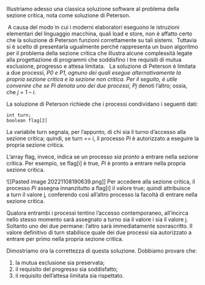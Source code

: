 Illustriamo adesso una classica soluzione software al problema della sezione critica, nota come soluzione di Peterson.

 A causa del modo in cui i moderni elaboratori eseguono le istruzioni elementari del linguaggio macchina, quali load e store, non è affatto certo che la soluzione di Peterson funzioni correttamente su tali sistemi.
 Tuttavia si è scelto di presentarla ugualmente perché rappresenta un buon algoritmo per il problema della sezione critica che illustra alcune complessità legate alla progettazione di programmi che soddisfino i tre requisiti di mutua esclusione, progresso e attesa limitata.
 
La soluzione di Peterson è limitata a due processi, _P0 e _P1, ognuno dei quali esegue alternativamente la propria sezione critica e la sezione non critica. Per il seguito, è utile convenire che se Pi_ denota uno dei due processi, Pj_ denoti l’altro; ossia, che _j_ = 1 – _i_.

La soluzione di Peterson richiede che i processi condividano i seguenti dati:
```
int turn;
boolean flag[2]
```

La variabile turn segnala, per l’appunto, di chi sia il turno d’accesso alla sezione critica; 
quindi, se turn == i, il processo _Pi_ è autorizzato a eseguire la propria sezione critica. 

L’array flag, invece, indica se un processo _sia pronto_ a entrare nella sezione critica. 
Per esempio, se flag\[i\] è true, _Pi_ è pronto a entrare nella propria sezione critica. 

![[Pasted image 20221108190639.png]]
Per accedere alla sezione critica, il processo _Pi_ assegna innanzitutto a flag\[i\] il valore true; quindi attribuisce a turn il valore j, conferendo così all’altro processo la facoltà di entrare nella sezione critica.

Qualora entrambi i processi tentino l’accesso contemporaneo, all’incirca nello stesso momento sarà assegnato a turno sia il valore i sia il valore j. Soltanto uno dei due permane: l’altro sarà immediatamente sovrascritto. Il valore definitivo di turn stabilisce quale dei due processi sia autorizzato a entrare per primo nella propria sezione critica.

Dimostriamo ora la correttezza di questa soluzione. Dobbiamo provare che:
1.  la mutua esclusione sia preservata;
2.  il requisito del progresso sia soddisfatto;
3.  il requisito dell’attesa limitata sia rispettato.

